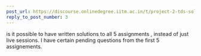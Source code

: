 ```yaml
---
post_url: https://discourse.onlinedegree.iitm.ac.in/t/project-2-tds-solver-discussion-thread/169029/4
reply_to_post_number: 3
---
```

is it possible to have written solutions to all 5 assignments , instead of just live sessions. I have certain pending questions from the first 5 assignements.
